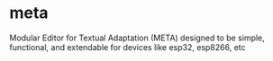 # meta
Modular Editor for Textual Adaptation (META) designed to be simple, functional, and extendable for devices like esp32, esp8266, etc
